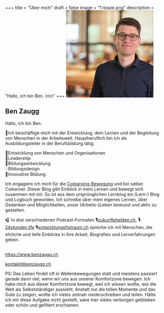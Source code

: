 +++
title = "Über mich"
draft = false
image = "1-kopie.png"
description = "Hallo, ich bin Ben. \n\n"
+++
![](1-kopie.png)

## Ben Zaugg

Hallo, ich bin Ben. 

🌱Ich beschäftige mich mit der Entwicklung, dem Lernen und der Begleitung von Menschen in der Arbeitswelt. Hauptberuflich bin ich als Ausbildungsleiter in der Berufsbildung tätig.

🧭Entwicklung von Menschen und Organisationen\
🌟Leadership\
🚀Bildungsentwicklung\
💡Bildungsdesign\
💭Innovative Bildung

Ich engagiere ich mich für die [Colearning-Bewegung](https://www.colearning.org/) und bin selber Colearner. Dieser Blog gibt Einblick in mein Lernen und bewegt sich zusammen mit mir. So ist aus dem ursprünglichen Lernblog ein (Lern-) Blog und Logbuch geworden. Ich schreibe über mein eigenes Lernen, über Gedanken und Möglichkeiten, unser (Arbeits-)Leben bewusst und aktiv zu gestalten.  

🎧 In drei verschiedenen Podcast-Formaten 🎙️[zukunftshelden.ch](https://zukunftshelden.podigee.io), 🎙️[24stunden.life](https://24stunden.podigee.io)  🎙️[entwicklungsfreiraum.ch](https://entwicklungsfreiraum.podigee.io) spreche ich mit Menschen, die ehrliche und tiefe Einblicke in ihre Arbeit, Biografien und Lernerfahrungen geben. 

\
<https://www.benzaugg.ch>

kontakt@benzaugg.ch



PS: Das Leben findet oft in Wellenbewegungen statt und meistens passiert gerade dann viel, wenn wir uns aus unserer Komfortzone bewegen. Ich habe mich aus dieser Komfortzone bewegt, weil ich wissen wollte, wie die Welt als Selbstständiger aussieht. Anstatt nur die tollen Momente und das Gute zu zeigen, wollte ich vieles zeitnah niederschreiben und teilen. Hätte ich mir diese Aufgabe nicht gestellt, wäre hier vieles verborgen geblieben oder schön und gefiltert erschienen.